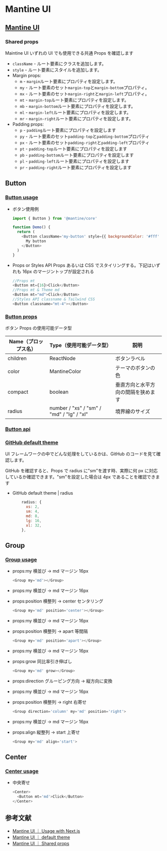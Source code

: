 # Mantine UI

## [Mantine UI](https://mantine.dev/pages/basics/#shared-props)

### Shared props

Maintine UI いずれの UI でも使用できる共通 Props を確認します

- `className` - ルート要素にクラスを追加します。
- `style` - ルート要素にスタイルを追加します。
- Margin props:
  - `m` - `margin`ルート要素にプロパティを設定します。
  - `my` - ルート要素のセット`margin-top`と`margin-bottom`プロパティ。
  - `mx` - ルート要素のセット`margin-right`と`margin-left`プロパティ。
  - `mt` - `margin-top`ルート要素にプロパティを設定します。
  - `mb` - `margin-bottom`ルート要素にプロパティを設定します。
  - `ml` - `margin-left`ルート要素にプロパティを設定します。
  - `mr` - `margin-right`ルート要素にプロパティを設定します。
- Padding props:
  - `p` - `padding`ルート要素にプロパティを設定します
  - `py` - ルート要素のセット`padding-top`と`padding-bottom`プロパティ
  - `px` - ルート要素のセット`padding-right`と`padding-left`プロパティ
  - `pt` - `padding-top`ルート要素にプロパティを設定します
  - `pb` - `padding-bottom`ルート要素にプロパティを設定します
  - `pl` - `padding-left`ルート要素にプロパティを設定します
  - `pr` - `padding-right`ルート要素にプロパティを設定します

## Button

### [Button usage](https://mantine.dev/core/button/)

- ボタン使用例

  ```js
  import { Button } from '@mantine/core'

  function Demo() {
    return (
      <Button className='my-button' style={{ backgroundColor: '#fff' }} mx={20}>
        My button
      </Button>
    )
  }
  ```

- Props or Styles API
  Props あるいは CSS でスタイリングする。下記はいずれも 16px のマージントップが設定される
  ```js
  //Props mt
  <Button mt={16}>Click</Button>
  //Props mt & Theme md
  <Button mt="md">Click</Button>
  //Styles API classname & Tailwind CSS
  <Button classname="mt-4"></Button>
  ```

### [Button props](https://mantine.dev/core/button/?t=props)

ボタン Props の使用可能データ型

| Name（プロップス名） | Type（使用可能データ型）                  | 説明                               |
| -------------------- | ----------------------------------------- | ---------------------------------- |
| children             | ReactNode                                 | ボタンラベル                       |
| color                | MantineColor                              | テーマのボタンの色                 |
| compact              | boolean                                   | 垂直方向と水平方向の間隔を狭めます |
| radius               | number / "xs" / "sm" / "md" / "lg" / "xl" | 境界線のサイズ                     |

### [Button api](https://mantine.dev/core/button/?t=styles)

### [GitHub default theme](https://github.com/mantinedev/mantine/blob/master/src/mantine-styles/src/theme/default-theme.ts)

UI フレームワークの中でどんな処理をしているかは、GitHub のコードを見て確認します。

GitHub を確認すると、Props で radius に"sm"を渡す時、実際に何 px に対応しているか確認できます。"sm"を設定した場合は 4px であることを確認できます

- GitHub default theme | radius

  ```js
      radius: {
        xs: 2,
        sm: 4,
        md: 8,
        lg: 16,
        xl: 32,
      },
  ```

## Group

### [Group usage](https://mantine.dev/core/group/)

- props:my 横並び → md マージン 16px

  ```js
  <Group my='md'></Group>
  ```

- props:my 横並び → md マージン 16px
- props:position 横整列 → center センタリング

  ```js
  <Group my='md' position='center'></Group>
  ```

- props:my 横並び → md マージン 16px
- props:position 横整列 → apart 等間隔

  ```js
  <Group my='md' position='apart'></Group>
  ```

- props:my 横並び → md マージン 16px
- props:grow 同比率引き伸ばし

  ```js
  <Group my='md' grow></Group>
  ```

- props:direction グルーピング方向 → 縦方向に変換
- props:my 横並び → md マージン 16px
- props:position 横整列 → right 右寄せ

  ```js
  <Group direction='column' my='md' position='right'>
  ```

- props:my 横並び → md マージン 16px
- props:align 縦整列 → start 上寄せ

  ```js
  <Group my='md' align='start'>
  ```

## Center

### [Center usage](https://mantine.dev/core/center/)

- 中央寄せ

  ```js
  <Center>
    <Button mt='md'>Click</Button>
  </Center>
  ```

## 参考文献

- [Mantine UI ｜ Usage with Next.js](https://mantine.dev/theming/next/)
- [Mantine UI ｜ default theme](https://github.com/mantinedev/mantine/blob/master/src/mantine-styles/src/theme/default-theme.ts)
- [Mantine UI ｜ Shared props](https://mantine.dev/pages/basics/#shared-props)
